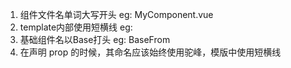 1. 组件文件名单词大写开头 eg: MyComponent.vue
2. template内部使用短横线 eg: <my-component></my-component>
3. 基础组件名以Base打头 eg: BaseFrom
4. 在声明 prop 的时候，其命名应该始终使用驼峰，模版中使用短横线
